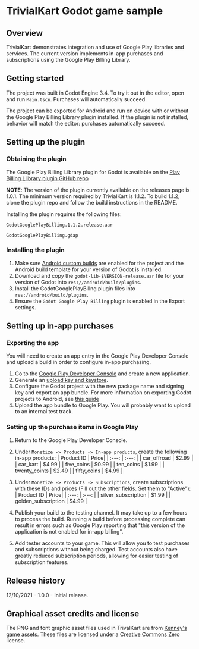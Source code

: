 # TrivialKart Godot game sample

## Overview

TrivialKart demonstrates integration and use of Google Play
libraries and services. The current version implements in-app purchases
and subscriptions using the Google Play Billing Library.

## Getting started

The project was built in Godot Engine 3.4. To try it out in the editor,
open and run `Main.tscn`. Purchases will automatically succeed.

The project can be exported for Android and run on device with or without
the Google Play Billing Library plugin installed. If the plugin is not
installed, behavior will match the editor: purchases automatically succeed.

## Setting up the plugin

### Obtaining the plugin

The Google Play Billing Library plugin for Godot is available on the
[Play Billing Llibrary plugin GitHub repo](https://github.com/godotengine/godot-google-play-billing)

**NOTE**: The version of the plugin currently available on the releases page
is 1.0.1. The minimum version required by TrivialKart is 1.1.2. To build 1.1.2,
clone the plugin repo and follow the build instructions in the README.

Installing the plugin requires the following files:

`GodotGooglePlayBilling.1.1.2.release.aar`

`GodotGooglePlayBilling.gdap`

### Installing the plugin

1. Make sure [Android custom builds](https://docs.godotengine.org/en/stable/getting_started/workflow/export/android_custom_build.html#doc-android-custom-build)
are enabled for the project and the Android build template for your version
of Godot is installed.
2. Download and copy the `godot-lib-$VERSION-release.aar` file for your version
of Godot into `res://android/build/plugins`.
3. Install the GodotGooglePlayBillng plugin files into
`res://android/build/plugins`.
4. Ensure the `Godot Google Play Billing` plugin is enabled in the Export settings.

## Setting up in-app purchases

### Exporting the app

You will need to create an app entry in the Google Play Developer Console
and upload a build in order to configure in-app purchasing.

1. Go to the [Google Play Developer Console](https://play.google.com/apps/publish)
and create a new application.
2. Generate an [upload key and keystore](https://developer.android.com/studio/publish/app-signing#generate-key).
3. Configure the Godot project with the new package name and signing key and
export an app bundle. For more information on exporting Godot projects to
Android, see [this guide](https://developer.android.com/games/engines/godot/godot-export)
4. Upload the app bundle to Google Play. You will probably want to upload
to an internal test track.

### Setting up the purchase items in Google Play

1. Return to the Google Play Developer Console.
2. Under `Monetize -> Products -> In-app products`, create the following
in-app products:
      | Product ID    |  Price|
      | :---:         | :---: |
      | car_offroad   | $2.99 |
      | car_kart      | $4.99 |
      | five_coins    | $0.99 |
      | ten_coins     | $1.99 |
      | twenty_coints | $2.49 |
      | fifty_coins   | $4.99 |

3. Under `Monetize -> Products -> Subscriptions`, create subscriptions with
these IDs and prices (Fill out the other fields. Set them to "Active"):
     | Product ID   |  Price|
     | :---:        | :---: |
     | silver_subscription   | $1.99 |
     | golden_subscription    | $4.99 |

4. Publish your build to the testing channel. It may take up to a few hours to
process the build. Running a build before processing complete can result in
errors such as Google Play reporting that "this version of the application is not enabled for in-app billing".
5. Add tester accounts to your game. This will allow you to test purchases
and subscriptions without being charged. Test accounts also have greatly reduced
subscription periods, allowing for easier testing of subscription features.

## Release history

12/10/2021 - 1.0.0 - Initial release.

## Graphical asset credits and license

The PNG and font graphic asset files used in TrivalKart are from
[Kenney's game assets](https://kenney.nl/). These files are licensed under
a [Creative Commons Zero](https://creativecommons.org/publicdomain/zero/1.0/) license.
